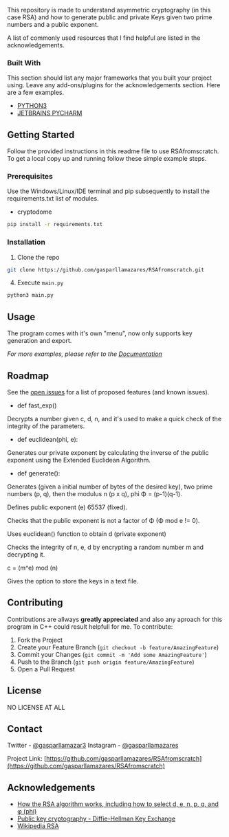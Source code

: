 
This repository is made to understand asymmetric cryptography (in this case RSA) and how to generate public and private Keys given two prime numbers and a public exponent.

A list of commonly used resources that I find helpful are listed in the acknowledgements.

### Built With
This section should list any major frameworks that you built your project using. Leave any add-ons/plugins for the acknowledgements section. Here are a few examples.
* [PYTHON3](https://python.org)
* [JETBRAINS PYCHARM](https://jetbrains.com)


<!-- GETTING STARTED -->
## Getting Started

Follow the provided instructions in this readme file to use RSAfromscratch.
To get a local copy up and running follow these simple example steps.

### Prerequisites

Use the Windows/Linux/IDE terminal and pip subsequently to install the requirements.txt list of modules.
* cryptodome
```sh
pip install -r requirements.txt
```

### Installation

1. Clone the repo
```sh
git clone https://github.com/gasparllamazares/RSAfromscratch.git
```
4. Execute `main.py`
```sh
python3 main.py
```



<!-- USAGE EXAMPLES -->
## Usage

The program comes with it's own "menu", now only supports key generation and export.

_For more examples, please refer to the [Documentation](https://example.com)_



<!-- ROADMAP -->
## Roadmap

See the [open issues](https://github.com/gasparllamazares/RSAfromscratch/issues) for a list of proposed features (and known issues).

* def fast_exp()

Decrypts a number given c, d, n, and it's used to make a quick check of the integrity of the parameters.


* def euclidean(phi, e):

Generates our private exponent by calculating the inverse of the public exponent using the Extended Euclidean Algorithm.


* def generate(): 

Generates (given a initial number of bytes of the desired key), two prime numbers (p, q), then the modulus n (p x q), phi Φ = (p-1)(q-1).

Defines public exponent (e) 65537 (fixed).

Checks that the public exponent is not a factor of Φ (Φ mod e != 0).

Uses euclidean() function to obtain d (private exponent)

Checks the integrity of n, e, d by encrypting a random number m and decrypting it.

c = (m^e) mod (n)

Gives the option to store the keys in a text file.








<!-- CONTRIBUTING -->
## Contributing

Contributions are allways **greatly appreciated** and also any aproach for this program in C++ could result helpfull for me.
To contribute: 

1. Fork the Project
2. Create your Feature Branch (`git checkout -b feature/AmazingFeature`)
3. Commit your Changes (`git commit -m 'Add some AmazingFeature'`)
4. Push to the Branch (`git push origin feature/AmazingFeature`)
5. Open a Pull Request



<!-- LICENSE -->
## License

NO LICENSE AT ALL



<!-- CONTACT -->
## Contact

Twitter - [@gasparllamazar3](https://twitter.com/gasparllamazar3) 
Instagram - [@gasparllamazares](https://instagram.com/gasparllamazares)

Project Link: [https://github.com/gasparllamazares/RSAfromscratch](https://github.com/gasparllamazares/RSAfromscratch)



<!-- ACKNOWLEDGEMENTS -->
## Acknowledgements
* [How the RSA algorithm works, including how to select d, e, n, p, q, and φ (phi)](https://www.youtube.com/watch?v=Z8M2BTscoD4)
* [Public key cryptography - Diffie-Hellman Key Exchange](https://www.youtube.com/watch?v=YEBfamv-_do)
* [Wikipedia RSA](https://es.wikipedia.org/wiki/RSA)






<!-- MARKDOWN LINKS & IMAGES -->
<!-- https://www.markdownguide.org/basic-syntax/#reference-style-links -->
[contributors-shield]: https://img.shields.io/github/contributors/othneildrew/Best-README-Template.svg?style=flat-square
[contributors-url]: https://github.com/othneildrew/Best-README-Template/graphs/contributors
[forks-shield]: https://img.shields.io/github/forks/othneildrew/Best-README-Template.svg?style=flat-square
[forks-url]: https://github.com/othneildrew/Best-README-Template/network/members
[stars-shield]: https://img.shields.io/github/stars/othneildrew/Best-README-Template.svg?style=flat-square
[stars-url]: https://github.com/othneildrew/Best-README-Template/stargazers
[issues-shield]: https://img.shields.io/github/issues/othneildrew/Best-README-Template.svg?style=flat-square
[issues-url]: https://github.com/othneildrew/Best-README-Template/issues
[license-shield]: https://img.shields.io/github/license/othneildrew/Best-README-Template.svg?style=flat-square
[license-url]: https://github.com/othneildrew/Best-README-Template/blob/master/LICENSE.txt
[linkedin-shield]: https://img.shields.io/badge/-LinkedIn-black.svg?style=flat-square&logo=linkedin&colorB=555
[linkedin-url]: https://linkedin.com/in/othneildrew
[product-screenshot]: images/screenshot.png
